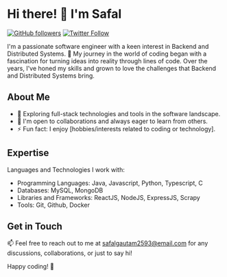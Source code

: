 # Hi there! 👋 I'm Safal

<!--
**Safalgautam3636/Safalgautam3636** is a ✨ _special_ ✨ repository because its `README.md` (this file) appears on your GitHub profile.

Here are some ideas to get you started:

- 🔭 I’m currently working on ...
- 🌱 I’m currently learning ...
- 👯 I’m looking to collaborate on ...
- 🤔 I’m looking for help with ...
- 💬 Ask me about ...
- 📫 How to reach me: ...
- 😄 Pronouns: ...
- ⚡ Fun fact: ...
-->


[![GitHub followers](https://img.shields.io/github/followers/yourusername?style=social)](https://github.com/Safalgautam3636)
[![Twitter Follow](https://img.shields.io/twitter/follow/yourtwitterhandle?style=social)]([https://twitter.com/SafalGautam11](https://twitter.com/SafalGautam11))

I'm a passionate software engineer with a keen interest in Backend and Distributed Systems. 🚀 My journey in the world of coding began with a fascination for turning ideas into reality through lines of code. Over the years, I've honed my skills and grown to love the challenges that Backend and Distributed Systems bring. 

## About Me

- 🌱 Exploring full-stack technologies and tools in the software landscape.
- 👯 I'm open to collaborations and always eager to learn from others.
- ⚡ Fun fact: I enjoy [hobbies/interests related to coding or technology].

## Expertise

Languages and Technologies I work with:
- Programming Languages: Java, Javascript, Python, Typescript, C
- Databases: MySQL, MongoDB
- Libraries and Frameworks: ReactJS, NodeJS, ExpressJS, Scrapy
- Tools: Git, Github, Docker

## Get in Touch

📫 Feel free to reach out to me at [safalgautam2593@email.com](mailto:safalgautam2593@email.com) for any discussions, collaborations, or just to say hi!

Happy coding! 🚀

